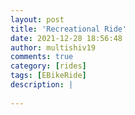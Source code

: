 ```yaml
---
layout: post
title: 'Recreational Ride'
date: 2021-12-28 18:56:48
author: multishiv19
comments: true
category: [rides]
tags: [EBikeRide]
description: |
    
---
```





<div width='100%' class='strava-embed-placeholder' data-embed-type='activity' data-embed-id='6436349335'></div>
<script src='https://strava-embeds.com/embed.js'></script>
